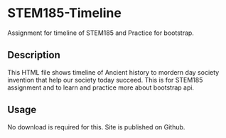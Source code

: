 # STEM185-Timeline
Assignment for timeline of STEM185 and Practice for bootstrap.

## Description
This HTML file shows timeline of Ancient history to mordern day society invention that help our society today succeed. This is for STEM185 
assignment and to learn and practice more about bootstrap api. 

## Usage
No download is required for this. Site is published on Github.

